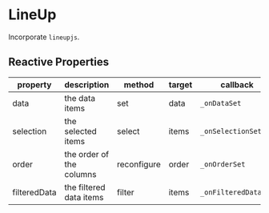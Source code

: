 # LineUp

Incorporate `lineupjs`.

## Reactive Properties

| property     | description              | method      | target | callback             | internal listener          |
| ------------ | ------------------------ | ----------- | ------ | -------------------- | -------------------------- |
| data         | the data items           | set         | data   | `_onDataSet`         | -                          |
| selection    | the selected items       | select      | items  | `_onSelectionSet`    | `_addSelectionListener`    |
| order        | the order of the columns | reconfigure | order  | `_onOrderSet`        | `_addOrderListener`        |
| filteredData | the filtered data items  | filter      | items  | `_onFilteredDataSet` | `_addFilteredDataListener` |
